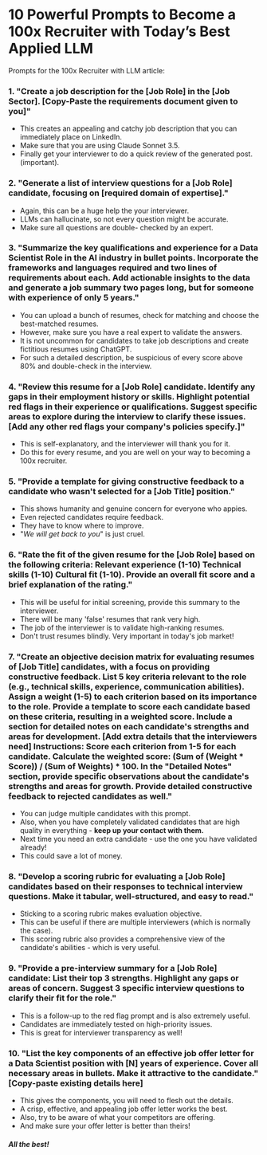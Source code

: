 # 10 Powerful Prompts to Become a 100x Recruiter with Today’s Best Applied LLM
Prompts for the 100x Recruiter with LLM article:

### 1. "Create a job description for the [Job Role] in the [Job Sector]. [Copy-Paste the requirements document given to you]"
* This creates an appealing and catchy job description that you can immediately place on LinkedIn.
* Make sure that you are using Claude Sonnet 3.5.
* Finally get your interviewer to do a quick review of the generated post. (important).

### 2. "Generate a list of interview questions for a [Job Role] candidate, focusing on [required domain of expertise]."
* Again, this can be a huge help the your interviewer.
* LLMs can hallucinate, so not every question might be accurate.
* Make sure all questions are double- checked by an expert.

### 3. "Summarize the key qualifications and experience for a Data Scientist Role in the AI industry in bullet points. Incorporate the frameworks and languages required and two lines of requirements about each. Add actionable insights to the data and generate a job summary two pages long, but for someone with experience of only 5 years."
* You can upload a bunch of resumes, check for matching and choose the best-matched resumes.
* However, make sure you have a real expert to validate the answers.
* It is not uncommon for candidates to take job descriptions and create fictitious resumes using ChatGPT.
* For such a detailed description, be suspicious of every score above 80% and double-check in the interview.

### 4. "Review this resume for a [Job Role] candidate. Identify any gaps in their employment history or skills. Highlight potential red flags in their experience or qualifications. Suggest specific areas to explore during the interview to clarify these issues. [Add any other red flags your company's policies specify.]"
* This is self-explanatory, and the interviewer will thank you for it.
* Do this for every resume, and you are well on your way to becoming a 100x recruiter.
 
### 5. "Provide a template for giving constructive feedback to a candidate who wasn't selected for a [Job Title] position."
* This shows humanity and genuine concern for everyone who appies.
* Even rejected candidates require feedback.
* They have to know where to improve.
* "_We will get back to you_" is just cruel.

### 6. "Rate the fit of the given resume for the [Job Role] based on the following criteria: Relevant experience (1-10) Technical skills (1-10) Cultural fit (1-10). Provide an overall fit score and a brief explanation of the rating."
* This will be useful for initial screening, provide this summary to the interviewer.
* There will be many 'false' resumes that rank very high.
* The job of the interviewer is to validate high-ranking resumes.
* Don't trust resumes blindly. Very important in today's job market!

### 7. "Create an objective decision matrix for evaluating resumes of [Job Title] candidates, with a focus on providing constructive feedback. List 5 key criteria relevant to the role (e.g., technical skills, experience, communication abilities). Assign a weight (1-5) to each criterion based on its importance to the role. Provide a template to score each candidate based on these criteria, resulting in a weighted score. Include a section for detailed notes on each candidate's strengths and areas for development. [Add extra details that the interviewers need] Instructions: Score each criterion from 1-5 for each candidate. Calculate the weighted score: (Sum of (Weight * Score)) / (Sum of Weights) * 100. In the "Detailed Notes" section, provide specific observations about the candidate's strengths and areas for growth. Provide detailed constructive feedback to rejected candidates as well."
* You can judge multiple candidates with this prompt.
* Also, when you have completely validated candidates that are high quality in everything - **keep up your contact with them.**
* Next time you need an extra candidate - use the one you have validated already!
* This could save a lot of money.

### 8. "Develop a scoring rubric for evaluating a [Job Role] candidates based on their responses to technical interview questions. Make it tabular, well-structured, and easy to read."
* Sticking to a scoring rubric makes evaluation objective.
* This can be useful if there are multiple interviewers (which is normally the case).
* This scoring rubric also provides a comprehensive view of the candidate's abilities - which is very useful.

### 9. "Provide a pre-interview summary for a [Job Role] candidate: List their top 3 strengths. Highlight any gaps or areas of concern. Suggest 3 specific interview questions to clarify their fit for the role."
* This is a follow-up to the red flag prompt and is also extremely useful.
* Candidates are immediately tested on high-priority issues.
* This is great for interviewer transparency as well!

### 10. "List the key components of an effective job offer letter for a Data Scientist position with [N] years of experience.  Cover all necessary areas in bullets. Make it attractive to the candidate." [Copy-paste existing details here]
* This gives the components, you will need to flesh out the details.
* A crisp, effective, and appealing job offer letter works the best.
* Also, try to be aware of what your competitors are offering.
* And make sure your offer letter is better than theirs!

##### All the best!


